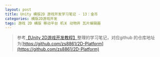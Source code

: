 ```yaml
---
layout: post
title: Unity 横版2D 游戏开发学习笔记 - 13：金币
categories: 横版2D游戏开发 
tags: 游戏 2D 横版 移动平台 机关 动物井 瓦片编辑器
---
```


>参考[【Unity 2D游戏开发教程】](https://www.bilibili.com/video/BV1sE411L7kV)整理的学习笔记，对应github 的仓库地址为[https://github.com/zs8861/2D-Platform](https://github.com/zs8861/2D-Platform)

